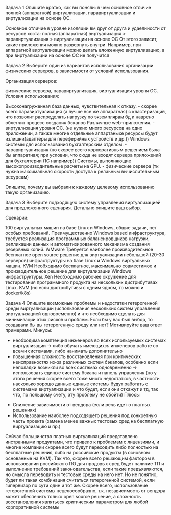 Задача 1
Опишите кратко, как вы поняли: в чем основное отличие полной (аппаратной) виртуализации, паравиртуализации и виртуализации на основе ОС.

Основное отличие в уровне изоляции вм друг от друга и удаелнности от ресурсов хоста:
полная (аппаратная) виртуализация > паравиртуализация > виртуализации на основе ОС
От этого зависит, какие приложения можно развернуть внутри. Например, при аппаратной виртуализации можно делать вложенную виртуализацию, а при виртуализации на основе ОС не получится

Задача 2
Выберите один из вариантов использования организации физических серверов, в зависимости от условий использования.

Организация серверов:

физические сервера,
паравиртуализация,
виртуализация уровня ОС.
Условия использования:

Высоконагруженная база данных, чувствительная к отказу. - скорее всего паравиртуализация (а лучше все же аппаратная) с кластеризаций, что позволит распределять нагрузку по экземплярам бд и наврено облегчит процесс создания бэкапов
Различные web-приложения. - виртуализация уровня ОС. (не нужно много ресурсов на одно приложении, а также многие отдельные аппартаныхе ресурсы будут излишни(адаптеры для переферийных устройств и др.))
Windows системы для использования бухгалтерским отделом. - паравиртуализация (но скорее всего корпоративным решением была бы аппаратная; при условии, что сюда не входят сервера приложений для бухгалтерии (1С например))
Системы, выполняющие высокопроизводительные расчеты на GPU. - физические сервера (тк нужна максимальная скорость доступа к релаьным вычислительным ресурсам)

Опишите, почему вы выбрали к каждому целевому использованию такую организацию.

Задача 3
Выберите подходящую систему управления виртуализацией для предложенного сценария. Детально опишите ваш выбор.

Сценарии:

100 виртуальных машин на базе Linux и Windows, общие задачи, нет особых требований. Преимущественно Windows based инфраструктура, требуется реализация программных балансировщиков нагрузки, репликации данных и автоматизированного механизма создания резервных копий.
WMware
Требуется наиболее производительное бесплатное open source решение для виртуализации небольшой (20-30 серверов) инфраструктуры на базе Linux и Windows виртуальных машин.
KVM
Необходимо бесплатное, максимально совместимое и производительное решение для виртуализации Windows инфраструктуры. 
Xen
Необходимо рабочее окружение для тестирования программного продукта на нескольких дистрибутивах Linux.
KVM (но если дистрибутивы с одним ядром, то можно и docker/k8s)


Задача 4
Опишите возможные проблемы и недостатки гетерогенной среды виртуализации (использования нескольких систем управления виртуализацией одновременно) и что необходимо сделать для минимизации этих рисков и проблем. Если бы у вас был выбор, то создавали бы вы гетерогенную среду или нет? Мотивируйте ваш ответ примерами.
Минусы:
- необходима комптенция инженеров во всех используемых системах виртуализации -> либо обучать имеющихся инженеров работе со всеми системами, либо нанимать дополнительно
- повышенная сложность восстановления при критических неисправностях из-за различных систем бэкапов, особенно если неполадки возникли во всех системах одновременно -> использовать единые систему бэкапа и панель управления (но у этого решения скорее всего тоже много недостатков, в частности насколько хорошо данные единые системы будут работать с системами виртуализации и что будет, если они откажут и тд, так что, по польшому счету, эту проблему не обойти) 
Плюсы
+ Снижение зависимости от вендора (если речь идет о платных решениях)
+ Использование наиболее подходящего решения под конкретную часть проекта (замена менее важных тестовых сред на бесплатную виртуализацию и пр.)

Сейчас большинство платных виртуализаций представлено инстранными продуктами, что привело к проблемам с лицензиями, и многие компании скорее всего будут переходить либо полностью на бесплатные решения, либо на российские продукты (в основном основанные на KVM). Так что, скорее всего решающим фактором в использовании российского ПО для продовых сред будет наличие ТП и выполнение требований законодательства, если такие предъявляются, но смысла переводить и тестовые среды на него нет.
Но не понятно, будет ли такая комбинация считаться гетерогенной системой, если гипервизор по сути один и тот же. 
Скорее всего, использование гетерогенной системы нецелосообразно, т.к. независимость от вендора может обеспечить только open source решение, а сложность восстановления являтьеся критическим параметром для любой корпоративной системы  